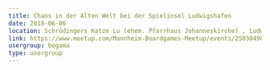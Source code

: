 ```yaml
---
title: Chaos in der Alten Welt bei der Spielinsel Ludwigshafen
date: 2018-06-06
location: Schrödingers Katze Lu (ehem. Pfarrhaus Johanneskirche) , Ludwigshafen
link: https://www.meetup.com/Mannheim-Boardgames-Meetup/events/250384985/
usergroup: bogama
type: usergroup
---
```

